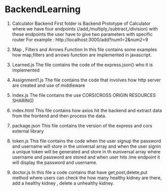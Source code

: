 # BackendLearning

1. Calculator Backend
    First folder is Backend Prototype of Calculator where we have four endpoints (/add,/multiply,/subtract,/division) with these endpoints the user have to give two   parameters with specific router
   For example : http://localhost:3000/add?num1=2&num2=9

2. Map , Filters and Arrows Function
      In this file contains some examples how map,filters and arrows function are implemented in javascript.

3. Learned.js
    The file contains the code of the express.json() who it is implemented

4. Assignment1.js
     The file contains the code that involves how http server are created and use of middleware

5. Index.js
    The file contains the use CORS(CROSS ORIGIN RESOURCES SHARING)

6. index.html
    This file contains how axios hit the backend and extract data from the frontend and then process the data.

7. package.json
    This file contains the version of the express and cors external library

8. token.js
    This file contains the code when the user signup the password and username will store in the universal array and when the user signin a unique token will be generated and store in th euniversal array where  username and password are stored and when user hits /me endpoint it will display the password and username.

9. doctor.js
     In this file a code contains that have get,post,delete,put method where users can check the how many healthy kidney are there, add a healthy kidney , delete a unhealthy kidney.
   
